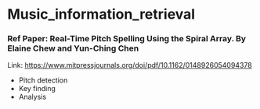# Music_information_retrieval

### Ref Paper: Real-Time Pitch Spelling Using the Spiral Array. By Elaine Chew and Yun-Ching Chen
Link: https://www.mitpressjournals.org/doi/pdf/10.1162/0148926054094378

- Pitch detection
- Key finding
- Analysis

